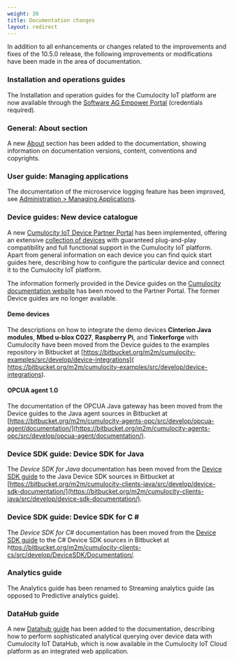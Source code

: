 ```yaml
---
weight: 30
title: Documentation changes
layout: redirect
---
```


In addition to all enhancements or changes related to the improvements and fixes of the 10.5.0 release, the following improvements or modifications have been made in the area of documentation.

### Installation and operations guides

The Installation and operation guides for the Cumulocity IoT platform are now available through the [Software AG Empower Portal](https://empower.softwareag.com) (credentials required).

### General: About section

A new [About](/about-doc/intro-documentation/) section has been added to the documentation, showing information on documentation versions, content, conventions and copyrights.

### User guide: Managing applications

The documentation of the microservice logging feature has been improved, see [Administration > Managing Applications](https://cumulocity.com/users-guide/administration/#managing-applications).


### Device guides: New device catalogue

A new [Cumulocity IoT Device Partner Portal](https://devicepartnerportal.softwareag.com/web/#/) has been implemented, offering an extensive [collection of devices](https://devicepartnerportal.softwareag.com/web/#/devices) with guaranteed plug-and-play compatibility and full functional support in the Cumulocity IoT platform. Apart from general information on each device you can find quick start guides here, describing how to configure the particular device and connect it to the Cumulocity IoT platform. 

The information formerly provided in the Device guides on the [Cumulocity documentation website](https://www.softwareag.cloud/site/dev-center/cumulocity-iot.html#/) has been moved to the Partner Portal. The former Device guides are no longer available.  

#### Demo devices

The descriptions on how to integrate the demo devices **Cinterion Java modules**, **Mbed u-blox C027**, **Raspberry Pi**, and **Tinkerforge** with Cumulocity have been moved from the Device guides to the examples repository in Bitbucket at [https://bitbucket.org/m2m/cumulocity-examples/src/develop/device-integrations]( https://bitbucket.org/m2m/cumulocity-examples/src/develop/device-integrations).

#### OPCUA agent 1.0

The documentation of the OPCUA Java gateway has been moved from the Device guides to the Java agent sources in Bitbucket at [https://bitbucket.org/m2m/cumulocity-agents-opc/src/develop/opcua-agent/documentation/](https://bitbucket.org/m2m/cumulocity-agents-opc/src/develop/opcua-agent/documentation/).

### Device SDK guide: Device SDK for Java

The *Device SDK for Java* documentation has been moved from the [Device SDK guide](/guides/device-sdk/introduction/) to the Java Device SDK sources in Bitbucket at [https://bitbucket.org/m2m/cumulocity-clients-java/src/develop/device-sdk-documentation/](https://bitbucket.org/m2m/cumulocity-clients-java/src/develop/device-sdk-documentation/).

### Device SDK guide: Device SDK for C &#35;

The *Device SDK for C#* documentation has been moved from the [Device SDK guide](/guides/device-sdk/introduction/) to the C# Device SDK sources in Bitbucket at h[ttps://bitbucket.org/m2m/cumulocity-clients-cs/src/develop/DeviceSDK/Documentation/](https://bitbucket.org/m2m/cumulocity-clients-cs/src/develop/DeviceSDK/Documentation/). 

### Analytics guide

The Analytics guide has been renamed to Streaming analytics guide (as opposed to  Predictive analytics guide).

### DataHub guide

A new [Datahub guide](/guides/datahub/datahub-overview) has been added to the documentation, describing how to perform sophisticated analytical querying over device data with Cumulocity IoT DataHub, which is now available in the Cumulocity IoT Cloud platform as an integrated web application.
